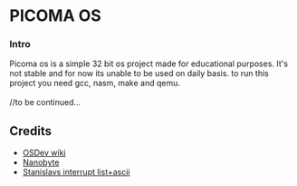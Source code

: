 <h1>PICOMA OS</h1>
<h3> Intro </h3>
  Picoma os is a simple 32 bit os project made for educational purposes. It's not stable and for now its unable to be used on daily basis. to run this project you need gcc, nasm, make and qemu.
<br> <br>//to be continued...
<h2>Credits</h2>
<ul>
<li>
<a href="https://wiki.osdev.org">OSDev wiki</a>  
</li>
<li>
<a href="https://www.youtube.com/@nanobyte-dev">Nanobyte</a>  
</li>
<li>
<a href="https://stanislavs.org/helppc">Stanislavs interrupt list+ascii</a>  
</li>

</ul>
